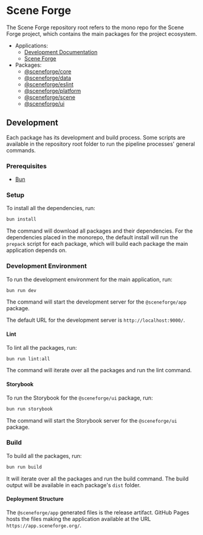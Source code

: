 # Scene Forge

The Scene Forge repository root refers to the mono repo for the
Scene Forge project, which contains the main packages for the
project ecosystem.

- Applications:
  - [Development Documentation](apps/docs/README.md)
  - [Scene Forge](apps/sceneforge/README.md)
- Packages:
  - [@sceneforge/core](packages/core/README.md)
  - [@sceneforge/data](packages/data/README.md)
  - [@sceneforge/eslint](packages/eslint/README.md)
  - [@sceneforge/platform](packages/platform/README.md)
  - [@sceneforge/scene](packages/scene/README.md)
  - [@sceneforge/ui](packages/ui/README.md)

## Development

Each package has its development and build process. Some scripts
are available in the repository root folder to run the pipeline
processes' general commands.

### Prerequisites

- [Bun](https://bun.sh/)

### Setup

To install all the dependencies, run:

```sh
bun install
```

The command will download all packages and their dependencies.
For the dependencies placed in the monorepo, the default install
will run the `prepack` script for each package, which will build
each package the main application depends on.

### Development Environment

To run the development environment for the main application, run:

```sh
bun run dev
```

The command will start the development server for the `@sceneforge/app`
package.

The default URL for the development server is `http://localhost:9000/`.

#### Lint

To lint all the packages, run:

```sh
bun run lint:all
```

The command will iterate over all the packages and run the lint
command.

#### Storybook

To run the Storybook for the `@sceneforge/ui` package, run:

```sh
bun run storybook
```

The command will start the Storybook server for the `@sceneforge/ui`
package.

### Build

To build all the packages, run:

```sh
bun run build
```

It will iterate over all the packages and run the build command.
The build output will be available in each package's `dist`
folder.

#### Deployment Structure

The `@sceneforge/app` generated files is the release artifact.
GitHub Pages hosts the files making the application available at
the URL `https://app.sceneforge.org/`.
